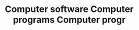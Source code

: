 ---
title: Computer software Computer programs Computer progr
longTitle: 'Computer software, Computer programs, Computer programmes'
tags:
- gccommon
use:
- "[[Software]]"
---